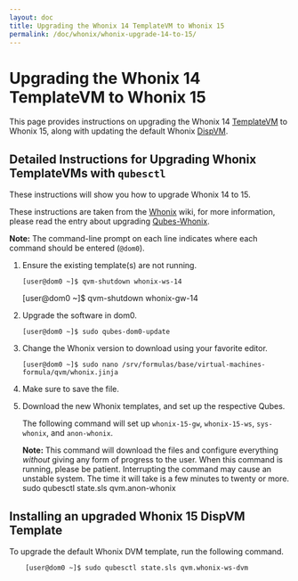 ```yaml
---
layout: doc
title: Upgrading the Whonix 14 TemplateVM to Whonix 15
permalink: /doc/whonix/whonix-upgrade-14-to-15/
---
```


Upgrading the Whonix 14 TemplateVM to Whonix 15
===============================================

This page provides instructions on upgrading the Whonix 14 [TemplateVM] to Whonix 15, along with updating the default Whonix [DispVM].

Detailed Instructions for Upgrading Whonix TemplateVMs with `qubesctl`
-----------------------------------------------------

These instructions will show you how to upgrade Whonix 14 to 15.

These instructions are taken from the [Whonix](https://whonix.org/wiki/) wiki, for more information, please read the entry about upgrading [Qubes-Whonix](https://whonix.org/wiki/Qubes/Install).

**Note:** The command-line prompt on each line indicates where each command should be entered (`@dom0`).

 1. Ensure the existing template(s) are not running.

        [user@dom0 ~]$ qvm-shutdown whonix-ws-14

	[user@dom0 ~]$ qvm-shutdown whonix-gw-14

 2. Upgrade the software in dom0.

        [user@dom0 ~]$ sudo qubes-dom0-update

 3. Change the Whonix version to download using your favorite editor.

        [user@dom0 ~]$ sudo nano /srv/formulas/base/virtual-machines-formula/qvm/whonix.jinja

 4. Make sure to save the file.

 5. Download the new Whonix templates, and set up the respective Qubes.

    The following command will set up `whonix-15-gw`, `whonix-15-ws`, `sys-whonix`, and `anon-whonix`.

    **Note:** This command will download the files and configure everything *without* giving any form of progress to the user.
    When this command is running, please be patient. Interrupting the command may cause an unstable system.
    The time it will take is a few minutes to twenty or more.
        sudo qubesctl state.sls qvm.anon-whonix

 Installing an upgraded Whonix 15 DispVM Template
 ---------------------------------------------------

To upgrade the default Whonix DVM template, run the following command.

        [user@dom0 ~]$ sudo qubesctl state.sls qvm.whonix-ws-dvm

[TemplateVM]: /doc/templates/
[DispVM]: /doc/dispvm/
